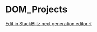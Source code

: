 # DOM_Projects

[Edit in StackBlitz next generation editor ⚡️](https://stackblitz.com/~/github.com/DK-1717/DOM_Projects)